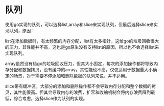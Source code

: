 # 队列

使用go实现的队列，可以选择list,array和slice来实现队列，但最后选择slice来实现队列，原因：

list在添加数据时，有太频繁的内存分配，list有太多指针，这给go的垃圾回收很大的压力，其性能并不高，这也是go原生没有支持list的原因，所以也不会选择list来实现队列。

array虽然没有给go的垃圾回收压力，但其大小固定，每次的添加操作都将导致内存分配和数据拷贝，没有缓冲的array，其性能也不高，仅仅适用于数据量大小确定的场景，对于需要不停添加和删除数据的队列来说，并不适用。

slice带有缓冲区，大部分的添加和删除操作都不会导致内存分配和整个数据的拷贝，其性能很高。但其会导致内存的浪费，扩容和收缩机制会将内存浪费降到最低，综合考虑，选择slice作为队列的实现。